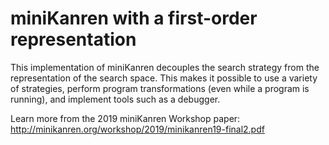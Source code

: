 # miniKanren with a first-order representation

This implementation of miniKanren decouples the search strategy from the representation of the search space.  This makes it possible to use a variety of strategies, perform program transformations (even while a program is running), and implement tools such as a debugger.

Learn more from the 2019 miniKanren Workshop paper:
http://minikanren.org/workshop/2019/minikanren19-final2.pdf
